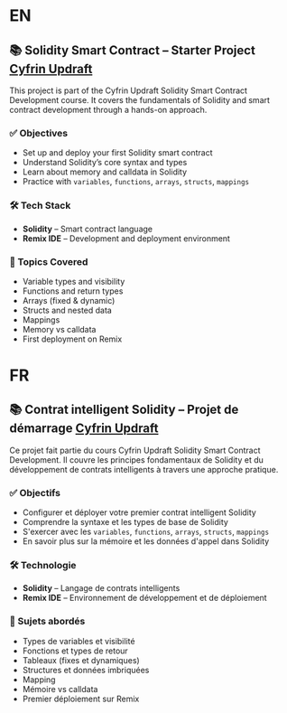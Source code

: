 # EN
## 📚 Solidity Smart Contract – Starter Project [Cyfrin Updraft](https://updraft.cyfrin.io/courses/solidity)
This project is part of the Cyfrin Updraft Solidity Smart Contract Development course. 
It covers the fundamentals of Solidity and smart contract development through a hands-on approach.

### ✅ Objectives
- Set up and deploy your first Solidity smart contract
- Understand Solidity’s core syntax and types
- Learn about memory and calldata in Solidity
- Practice with `variables`, `functions`, `arrays`, `structs`, `mappings`

### 🛠️ Tech Stack
- **Solidity** – Smart contract language
- **Remix IDE** – Development and deployment environment

### 📁 Topics Covered
- Variable types and visibility
- Functions and return types
- Arrays (fixed & dynamic)
- Structs and nested data
- Mappings
- Memory vs calldata
- First deployment on Remix

# FR

## 📚 Contrat intelligent Solidity – Projet de démarrage [Cyfrin Updraft](https://updraft.cyfrin.io/courses/solidity)
Ce projet fait partie du cours Cyfrin Updraft Solidity Smart Contract Development. 
Il couvre les principes fondamentaux de Solidity et du développement de contrats intelligents à travers une approche pratique.

### ✅ Objectifs
- Configurer et déployer votre premier contrat intelligent Solidity
- Comprendre la syntaxe et les types de base de Solidity
- S'exercer avec les `variables`, `functions`, `arrays`, `structs`, `mappings`
- En savoir plus sur la mémoire et les données d'appel dans Solidity

### 🛠️ Technologie
- **Solidity** – Langage de contrats intelligents
- **Remix IDE** – Environnement de développement et de déploiement

### 📁 Sujets abordés
- Types de variables et visibilité
- Fonctions et types de retour
- Tableaux (fixes et dynamiques)
- Structures et données imbriquées
- Mapping
- Mémoire vs calldata
- Premier déploiement sur Remix
